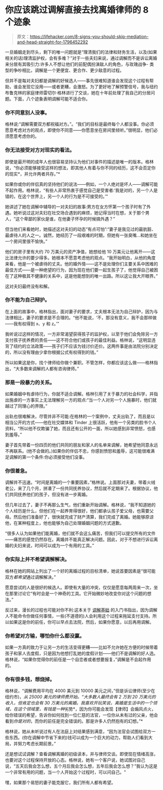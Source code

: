 # 你应该跳过调解直接去找离婚律师的 8 个迹象

> 原文：<https://lifehacker.com/8-signs-you-should-skip-mediation-and-head-straight-for-1796452292>

一旦婚姻走到尽头，剩下的唯一问题就是“理清我们的法律和财务生活，以及(如果相关的话)理清监护权，会有多难？”对于一些夫妇来说，通过调解而不是诉讼离婚来分居有其吸引力:许多人不想让他们的前配偶扮演敌人的角色，与玫瑰战争- 类型的争吵相比，调解是一个更便宜、更合作、更少敌意的过程。



但并不是每对夫妇都是调解的好候选人——事先很难知道谁会发现这个过程有帮助，谁会发现它没用——或者更糟，会激怒。为了更好地了解预警信号，我与纽约布鲁克林的家庭律师雷切尔·格林进行了交谈，她在十年前处理了我自己的分居问题。下面，八个迹象表明调解可能不适合你。

### 你不同意别人没事。

格林说:“调解需要双方都祝福对方。”。“我们的目标是最终每个人都没事。你必须愿意考虑对方的观点，即使你不同意——你愿意坐在房间里倾听。”很明显，他们必须愿意考虑你的。

### 你无法接受对方对现实的看法。

即使是最开明的成年人也很容易坚持认为他们对事件的描述是唯一的版本。格林说，“你必须能够接受这样的想法，即其他人有着与你不同的经历，这不会否定你的现实*，并允许两者共存。”*

如果你或你的伴侣真的坚持他们的说法——例如，一个人绝对是坏人——调解可能不起作用。格林说，“有些人非常热衷于感觉自己是受害者:‘我是对的，另一个人是错的，在这个世界上，另一个人的行为是不可接受的。’"

她讲述了她在调解中辅导的一对夫妇的故事:男方在女方怀第一个孩子时有了外遇。她听说过这对夫妇在社交场合遇到的麻烦，她记得当时在想，关于那个男人，“这个卑鄙的家伙是谁，在他妻子怀孕的时候搞外遇？”

但当他们来看她时，她描述这对夫妇的动态“有点可怕”:“妻子是我见过的最肮脏、最虐待人的人之一。诚然，她经历了一段艰难的时期，但她有一张臭嘴...和她坐在一个房间里很不愉快。”

他们的房子里有大约 70 万美元的资产净值，她想给他 10 万美元让他离开——这比法律允许的要少得多。她根本不愿意考虑他的观点。“我开始明白，从他的角度来看，他是一个被虐待的丈夫。他的婚外情——这不是处理你们主要关系中困难的最佳方式——是一种绝望的行为，因为现在他们要一起生孩子了，他觉得自己被困在了这种极其不健康的关系中，这是他能想到的唯一出路。所以这让我大开眼界。”

这对夫妇最终没有和解。

### 你不能为自己辩护。

在上面的故事中，格林指出，面对妻子的要求，丈夫根本无法为自己辩护，因为与法律相比，妻子的要求是不合理的。“他不能说，‘不，那没有意义，我不会那样做——我有权得到 x、y 和 z。’”

我听说过这样的情况，一方非常渴望获得孩子的监护权，以至于他们会免除另一方支付孩子抚养费的责任——这不符合他们或孩子的最佳利益。格林说，“这明显违背了纽约的立法政策——孩子们不应该为钱讨价还价。这两件事是由法院分别决定的，所以没有理由少拿你根据公式有权得到的钱。”

所以如果这是你，找个律师给你做个兼职。不管怎样，你都应该这么做——格林指出，“大多数来调解的人都有咨询律师。”

### 那是一段暴力的关系。

如果婚姻中有虐待行为，你就不适合调解。格林引用了关于暴力的社会科学，并指出施虐的一方事实上无法理解另一方的观点:“当一个人对另一个人施暴时，他们就越过了同理心的界限。”

出轨也很难解决，尽管并非不可能:在格林的一个案例中，丈夫出轨了，而且是以相当公开的方式——他在社交媒体和 Tinder 上很活跃，他有一个另类的脸书个人资料，“所以他不仅欺骗了她，而且还有公开的一面，所以她感到非常愤怒，也感到羞辱。”

妻子首先带着一份四页的他们共同的朋友和家人的名单来调解，她希望他同意永远不再联系。(他不会做的。)如果你的伴侣不忠，你感到愤怒和羞辱，这可能很难满足调解的第一个条件:你必须接受他们没事。

### 你很着急。

调解并不迅速。“时间是离婚的一个重要因素，”格林说。上面那对夫妻，带着火绒老公，来了几个月，拼凑了一份共同抚养协议，然后就不定期来了。根据协议，他们共同抚养他们的孩子，但没有进一步离婚。

但几年过去了，妻子不再那么生气，他们重新开始调解。格林说，“我不知道她的个人经历是什么，但他们在一起养育得很好，他们都承认孩子爱父母，也需要父母。然后他们准备好了，很快就完成了财产清算，我们完成了离婚。她能够原谅他，在某种程度上，他也能够为自己处理婚姻问题的方式道歉。

“很多人认为如果他们能离婚，他们就不会这么痛苦，但我们可以提交所有的文件——痛苦的感觉仍然存在。离婚并不能真正解决问题。因此，对于不想进行诉讼离婚的夫妇来说，时间可以成为一个有用的工具。”

### 你实际上并不希望调解解决。

格林在她的网站上列出了一个好的离婚过程的目标清单，她说首要因素是“很可能双方*都希望*通过调解解决。”

愿意尝试的人是很好的候选人。即使有大量的冲突，仅仅是愿意每两周来一次，坐在那里讨论它“有时会是一个神奇的工具。它开始微妙地改变你对这个问题的想法。”

反过来，漫长的过程也可能对你不利:这本关于 [调解基础](http://www.nolo.com/legal-encyclopedia/divorce-mediation-basics-36180.html) 的入门书指出，因为调解人不能命令你做任何事情，一些(不道德的)人会利用这个过程来拖延支付支持。所以如果这是你的前任，你可以早点去法院，然后，如果你愿意，以后再用调解。

### 你希望对方输，哪怕你什么都没赢。

如果一方真的致力于让另一方的生活变得更糟——比如不允许她在方便的时候带着孩子和家人去度假，只是因为他想打乱她的度假计划——他们不是调解的好人选。格林说，“如果你觉得你的前任是一个自恋者或者想要报复，”调解是不会起作用的。

### 你有很多钱，想烧掉。

格林说，“调解费用平均在 4000 美元到 10000 美元之间，”但是诉讼律师(至少在纽约市)，*从 25000 美元的律师费开始。“大多数人最终会有 2 万到 20 万美元的收入，但肯定也会有 30 万美元的离婚。我喜欢开玩笑说，离婚是生活中的一个领域，在这个领域里，有钱是一种*劣势*，因为你可能会发现【律师】会煽风点火，给你错误的希望，告诉你如何找到一位仁慈的法官，一位你从未有过的父亲，他会看到*你是对的*，而你的前任是完全错误的。那是许多人仍然抱有的幻想。”*

格林说，她从未听说过有人在法庭上对结果感到满意，“因为法官会试图给双方一些东西。(你在调解中节省下来的)钱可以成为一个巨大的动力，帮助人们看到大局，并努力考虑长期前景。”

还是想试试调解？查看调解离婚的初级读本，并与律师交谈。即使现在情绪高涨，也要对这个过程保持开放的心态。格林说，她有一个客户说，她试图对自己说，“五天后我会怎么想，五个月后我会怎么想，五年后我会怎么想？”我认为这是一个非常有用的问题，当一个人开始这个过程时，可以问自己。"

嘿，如果那个易怒的妻子能克服它，我们所有人都有希望。
